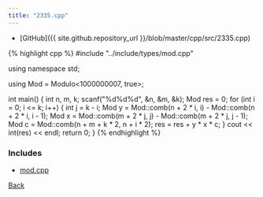 ```yaml
---
title: "2335.cpp"
---
```


- [GitHub]({{ site.github.repository_url }}/blob/master/cpp/src/2335.cpp)

{% highlight cpp %}
#include "../include/types/mod.cpp"

using namespace std;

using Mod = Modulo<1000000007, true>;

int main() {
  int n, m, k;
  scanf("%d%d%d", &n, &m, &k);
  Mod res = 0;
  for (int i = 0; i <= k; i++) {
    int j = k - i;
    Mod y = Mod::comb(n + 2 * i, i) - Mod::comb(n + 2 * i, i - 1);
    Mod x = Mod::comb(m + 2 * j, j) - Mod::comb(m + 2 * j, j - 1);
    Mod c = Mod::comb(n + m + k * 2, n + i * 2);
    res = res + y * x * c;
  }
  cout << int(res) << endl;
  return 0;
}
{% endhighlight %}

### Includes

- [mod.cpp](../include/types/mod)

[Back](..)
